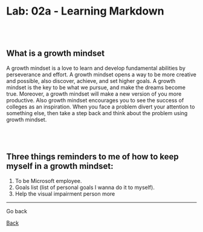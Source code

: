 # Lab: 02a - Learning Markdown
<br><br>

## What is a growth mindset
A growth mindset is a love to learn and develop fundamental abilities by perseverance and effort. A growth mindset opens a way to be more creative and possible, also discover, achieve, and set higher goals.
A growth mindset is the key to be what we pursue, and make the dreams become true. Moreover, a growth mindset will make a new version of you more productive. Also growth mindset encourages you to see the success of colleges as an inspiration.
When you face a problem divert your attention to something else, then take a step back and think about the problem using growth mindset.

<br><br>

##  Three things reminders to me of how to keep myself in a growth mindset:
1. To be Microsoft employee.
2. Goals list (list of personal goals I wanna do it to myself).
3. Help the visual impairment person more


***

Go back

[Back](README.md)